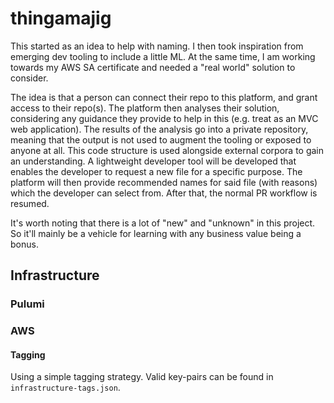 # thingamajig

This started as an idea to help with naming. I then took inspiration from emerging dev tooling to include a little ML.
At the same time, I am working towards my AWS SA certificate and needed a "real world" solution to consider.

The idea is that a person can connect their repo to this platform, and grant access to their repo(s). The platform then analyses their solution, considering any guidance they provide to help in this (e.g. treat as an MVC web application). The results of the analysis go into a private repository, meaning that the output is not used to augment the tooling or exposed to anyone at all. This code structure is used alongside external corpora to gain an understanding. A lightweight developer tool will be developed that enables the developer to request a new file for a specific purpose. The platform will then provide recommended names for said file (with reasons) which the developer can select from. After that, the normal PR workflow is resumed.

It's worth noting that there is a lot of "new" and "unknown" in this project. So it'll mainly be a vehicle for learning with any business value being a bonus.

## Infrastructure

### Pulumi

### AWS

#### Tagging

Using a simple tagging strategy. Valid key-pairs can be found in `infrastructure-tags.json`.
